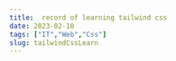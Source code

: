 ```yaml
---
title:  record of learning tailwind css
date: 2023-02-10
tags: ["IT","Web","Css"]
slug: tailwindCssLearn
--- 
```


<div class="wrapper">
<h2>

</h2>
</div>
